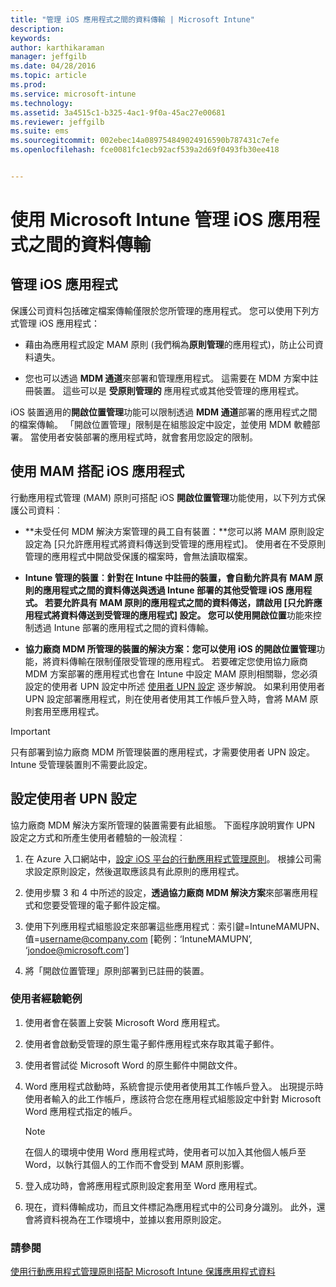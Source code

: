```yaml
---
title: "管理 iOS 應用程式之間的資料傳輸 | Microsoft Intune"
description: 
keywords: 
author: karthikaraman
manager: jeffgilb
ms.date: 04/28/2016
ms.topic: article
ms.prod: 
ms.service: microsoft-intune
ms.technology: 
ms.assetid: 3a4515c1-b325-4ac1-9f0a-45ac27e00681
ms.reviewer: jeffgilb
ms.suite: ems
ms.sourcegitcommit: 002ebec14a089754849024916590b787431c7efe
ms.openlocfilehash: fce0081fc1ecb92acf539a2d69f0493fb30ee418


---
```


# 使用 Microsoft Intune 管理 iOS 應用程式之間的資料傳輸
## 管理 iOS 應用程式
保護公司資料包括確定檔案傳輸僅限於您所管理的應用程式。  您可以使用下列方式管理 iOS 應用程式：

-   藉由為應用程式設定 MAM 原則 (我們稱為**原則管理**的應用程式)，防止公司資料遺失。

-   您也可以透過 **MDM 通道**來部署和管理應用程式。  這需要在 MDM 方案中註冊裝置。 這些可以是 **受原則管理的** 應用程式或其他受管理的應用程式。

iOS 裝置適用的**開啟位置管理**功能可以限制透過 **MDM 通道**部署的應用程式之間的檔案傳輸。 「開啟位置管理」限制是在組態設定中設定，並使用 MDM 軟體部署。  當使用者安裝部署的應用程式時，就會套用您設定的限制。
##  使用 MAM 搭配 iOS 應用程式
行動應用程式管理 (MAM) 原則可搭配 iOS **開啟位置管理**功能使用，以下列方式保護公司資料︰

-   **未受任何 MDM 解決方案管理的員工自有裝置：**您可以將 MAM 原則設定設定為 [只允許應用程式將資料傳送到受管理的應用程式]。 使用者在不受原則管理的應用程式中開啟受保護的檔案時，會無法讀取檔案。

-   **Intune 管理的裝置︰**針對在 Intune 中註冊的裝置，會自動允許具有 MAM 原則的應用程式之間的資料傳送與透過 Intune 部署的其他受管理 iOS 應用程式。 若要允許具有 MAM 原則的應用程式之間的資料傳送，請啟用 [只允許應用程式將資料傳送到受管理的應用程式] 設定。 您可以使用**開啟位置**功能來控制透過 Intune 部署的應用程式之間的資料傳輸。   

-   **協力廠商 MDM 所管理的裝置的解決方案：**您可以使用 iOS 的**開啟位置管理**功能，將資料傳輸在限制僅限受管理的應用程式。
若要確定您使用協力廠商 MDM 方案部署的應用程式也會在 Intune 中設定 MAM 原則相關聯，您必須設定的使用者 UPN 設定中所述 [使用者 UPN 設定](#configure-user-upn-setting) 逐步解說。  如果利用使用者 UPN 設定部署應用程式，則在使用者使用其工作帳戶登入時，會將 MAM 原則套用至應用程式。

> [!IMPORTANT]
> 只有部署到協力廠商 MDM 所管理裝置的應用程式，才需要使用者 UPN 設定。  Intune 受管理裝置則不需要此設定。

## 設定使用者 UPN 設定
協力廠商 MDM 解決方案所管理的裝置需要有此組態。 下面程序說明實作 UPN 設定之方式和所產生使用者體驗的一般流程︰


1.  在 Azure 入口網站中，[設定 iOS 平台的行動應用程式管理原則](create-and-deploy-mobile-app-management-policies-with-microsoft-intune.md)。 根據公司需求設定原則設定，然後選取應該具有此原則的應用程式。

2.  使用步驟 3 和 4 中所述的設定，**透過協力廠商 MDM 解決方案**來部署應用程式和您要受管理的電子郵件設定檔。

3.  使用下列應用程式組態設定來部署這些應用程式︰索引鍵=IntuneMAMUPN、值=<username@company.com> [範例：‘IntuneMAMUPN’, ‘jondoe@microsoft.com’]

4.  將「開啟位置管理」原則部署到已註冊的裝置。

### 使用者經驗範例

1.  使用者會在裝置上安裝 Microsoft Word 應用程式。

2.  使用者會啟動受管理的原生電子郵件應用程式來存取其電子郵件。

3.  使用者嘗試從 Microsoft Word 的原生郵件中開啟文件。

4.  Word 應用程式啟動時，系統會提示使用者使用其工作帳戶登入。  出現提示時使用者輸入的此工作帳戶，應該符合您在應用程式組態設定中針對 Microsoft Word 應用程式指定的帳戶。

    > [!NOTE]
    > 在個人的環境中使用 Word 應用程式時，使用者可以加入其他個人帳戶至 Word，以執行其個人的工作而不會受到 MAM 原則影響。

5.  登入成功時，會將應用程式原則設定套用至 Word 應用程式。

6.  現在，資料傳輸成功，而且文件標記為應用程式中的公司身分識別。 此外，還會將資料視為在工作環境中，並據以套用原則設定。

### 請參閱
[使用行動應用程式管理原則搭配 Microsoft Intune 保護應用程式資料](protect-app-data-using-mobile-app-management-policies-with-microsoft-intune.md)



<!--HONumber=Jul16_HO2-->


